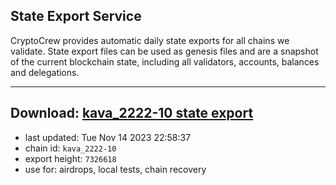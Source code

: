 ## State Export Service
CryptoCrew provides automatic daily state exports for all chains we validate. State export files can be used as genesis files and are a snapshot of the current blockchain state, including all validators, accounts, balances and delegations.

---
**Download: [kava_2222-10 state export](https://dl.ccvalidators.com/SERVICE/kava/kava_2222-10_export_7326618.json)**
---

- last updated: Tue Nov 14 2023 22:58:37
- chain id: `kava_2222-10`
- export height: `7326618`
- use for: airdrops, local tests, chain recovery
